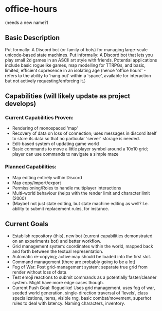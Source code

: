 # office-hours
(needs a new name?)

## Basic Description
Put formally: A Discord bot (or family of bots) for managing large-scale unicode-based state machines.
Put informally: A Discord bot that lets you play small 2d games in an ASCII art style with friends. Potential applications include basic roguelike games, map modelling for TTRPGs, and basic, limited, efficient copresence in an isolating age (hence 'office hours' - refers to the ability to 'hang out' within a 'space', available for interaction but not actively requesting/enforcing it.)

## Capabilities (will likely update as project develops)
### Current Capabilities Proven:
- Rendering of monospaced 'map'
- Recovery of data on loss of connection; uses messages in discord itself to store its data so that no particular 'server' storage is needed.
- Edit-based system of updating game world
- Basic commands to move a little player symbol around a 10x10 grid; player can use commands to navigate a simple maze

### Planned Capabilities:
- Map editing entirely within Discord
- Map copy/import/export
- Permissioning/Roles to handle multiplayer interactions
- Multi-world behaviour (helps with the render limit and character limit (2000)
- (Maybe) not just state editing, but state machine editing as well? I.e. ability to submit replacement rules, for instance.

## Current Goals
- Establish repository (this), new bot (current capabilities demonstrated on an experiments bot) and better workflow.
- Grid management system: coordinates within the world, mapped back and forth between the textual representation.
- Automatic re-copying; active map should be loaded into the first slot.
- Command management (there are probably going to be a lot)
- Fog of War: Post grid-management system; separate true grid from render without loss of data.
- Test emoji reactions to submit commands as a potentially faster/cleaner system. Might have more edge cases though.
- Current Push Goal: Roguelike! Uses grid management, uses fog of war, seeded world generation, single-direction traversal of 'levels', class specializations, items, visible rng, basic combat/movement, superhot rules to deal with latency. Naming characters, inventory.
